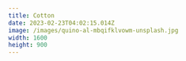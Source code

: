 ```yaml
---
title: Cotton
date: 2023-02-23T04:02:15.014Z
image: /images/quino-al-mbqifklvowm-unsplash.jpg
width: 1600
height: 900
---
```

